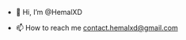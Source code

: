 - 👋 Hi, I’m @HemalXD
 

- 📫 How to reach me contact.hemalxd@gmail.com

<!---
HemalXD/HemalXD is a ✨ special ✨ repository because its `README.md` (this file) appears on your GitHub profile.
You can click the Preview link to take a look at your changes.
--->
